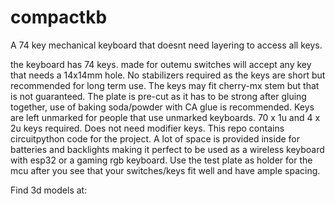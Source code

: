 # compactkb
A 74 key mechanical keyboard that doesnt need layering to access all keys.

the keyboard has 74 keys. made for outemu switches will accept any key that needs a 14x14mm hole.
No stabilizers required as the keys are short but recommended for long term use.
The keys may fit cherry-mx stem but that is not guaranteed.
The plate is pre-cut as it has to be strong after gluing together, use of baking soda/powder with CA glue is recommended.
Keys are left unmarked for people that use unmarked keyboards.
70 x 1u and 4 x 2u keys required.
Does not need modifier keys.
This repo contains circuitpython code for the project.
A lot of space is provided inside for batteries and backlights making it perfect to be used as a wireless keyboard with esp32 or a gaming rgb keyboard.
Use the test plate as holder for the mcu after you see that your switches/keys fit well and have ample spacing.

Find 3d models at:
